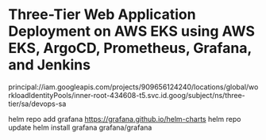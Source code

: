 # Three-Tier Web Application Deployment on AWS EKS using AWS EKS, ArgoCD, Prometheus, Grafana, and Jenkins
principal://iam.googleapis.com/projects/909656124240/locations/global/workloadIdentityPools/inner-root-434608-t5.svc.id.goog/subject/ns/three-tier/sa/devops-sa


helm repo add grafana https://grafana.github.io/helm-charts
helm repo update
helm install grafana grafana/grafana